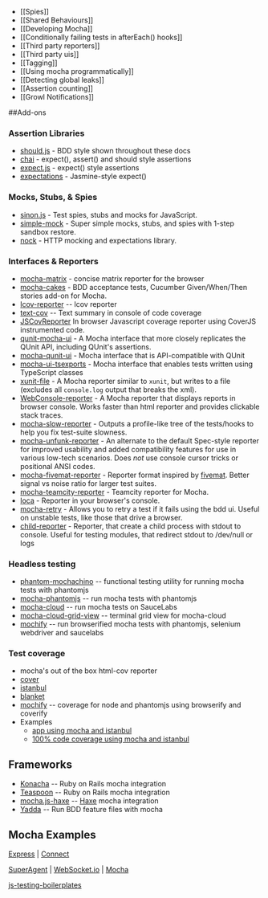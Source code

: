  - [[Spies]]
 - [[Shared Behaviours]]
 - [[Developing Mocha]]
 - [[Conditionally failing tests in afterEach() hooks]]
 - [[Third party reporters]]
 - [[Third party uis]]
 - [[Tagging]]
 - [[Using mocha programmatically]]
 - [[Detecting global leaks]]
 - [[Assertion counting]]
 - [[Growl Notifications]]

##Add-ons

### Assertion Libraries

 - [should.js](https://github.com/shouldjs/should.js) - BDD style shown throughout these docs
 - [chai](http://chaijs.com/) - expect(), assert() and should style assertions
 - [expect.js](https://github.com/LearnBoost/expect.js) - expect() style assertions
 - [expectations](https://github.com/spmason/expectations) - Jasmine-style expect()

### Mocks, Stubs, & Spies

  - [sinon.js](http://sinonjs.org/) - Test spies, stubs and mocks for JavaScript.
  - [simple-mock](https://github.com/jupiter/node-simple-mock) - Super simple mocks, stubs, and spies with 1-step sandbox restore.
  - [nock](https://github.com/pgte/nock) - HTTP mocking and expectations library.

### Interfaces & Reporters

  - [mocha-matrix](https://github.com/visionmedia/mocha-matrix) - concise matrix reporter for the browser
  - [mocha-cakes](https://github.com/quangv/mocha-cakes) - BDD acceptance tests, Cucumber Given/When/Then stories add-on for Mocha.
  - [lcov-reporter](https://github.com/StevenLooman/mocha-lcov-reporter) -- lcov reporter
  - [text-cov](https://github.com/seanmonstar/mocha-text-cov) -- Text summary in console of code coverage
  - [JSCovReporter](https://github.com/TwoApart/JSCovReporter) In browser Javascript coverage reporter using CoverJS instrumented code.
  - [qunit-mocha-ui](https://github.com/itaylor/qunit-mocha-ui) - A Mocha interface that more closely replicates the QUnit API, including QUnit's assertions.
  - [mocha-qunit-ui](https://github.com/jugglinmike/mocha-qunit-ui) - Mocha interface that is API-compatible with QUnit
  - [mocha-ui-tsexports](https://github.com/andreesteve/mocha-ui-tsexports) - Mocha interface that enables tests written using TypeScript classes
  - [xunit-file](https://github.com/peerigon/xunit-file) - A Mocha reporter similar to `xunit`, but writes to a file (excludes all `console.log` output that breaks the xml).
  - [WebConsole-reporter](https://github.com/eeroan/WebConsole-reporter) - A Mocha reporter that displays reports in browser console. Works faster than html reporter and provides clickable stack traces.
  - [mocha-slow-reporter](https://github.com/msiebuhr/node-mocha-slow-reporter) - Outputs a profile-like tree of the tests/hooks to help you fix test-suite slowness.
  - [mocha-unfunk-reporter](https://github.com/Bartvds/mocha-unfunk-reporter) - An alternate to the default Spec-style reporter for improved usability and added compatibility features for use in various low-tech scenarios. Does *not* use console cursor tricks or positional ANSI codes.
  - [mocha-fivemat-reporter](https://github.com/dsawardekar/mocha-fivemat-reporter) - Reporter format inspired by [fivemat](https://www.github.com/tpope/fivemat). Better signal vs noise ratio for larger test suites.
  - [mocha-teamcity-reporter](https://github.com/travisjeffery/mocha-teamcity-reporter) - Teamcity reporter for Mocha.
  - [loca](https://github.com/simov/loca) - Reporter in your browser's console.
  - [mocha-retry](https://github.com/giggio/mocha-retry) - Allows you to retry a test if it fails using the bdd ui. Useful on unstable tests, like those that drive a browser. 
  - [child-reporter](https://github.com/yarax/mocha-child-reporter) - Reporter, that create a child process with stdout to console. Useful for testing modules, that redirect stdout to /dev/null or logs

### Headless testing

  - [phantom-mochachino](https://github.com/clowestab/phantom-mochachino) -- functional testing utility for running mocha tests with phantomjs
  - [mocha-phantomjs](https://github.com/metaskills/mocha-phantomjs) -- run mocha tests with phantomjs
  - [mocha-cloud](https://github.com/visionmedia/mocha-cloud) -- run mocha tests on SauceLabs
  - [mocha-cloud-grid-view](https://github.com/visionmedia/mocha-cloud-grid-view) -- terminal grid view for mocha-cloud
  - [mochify](https://github.com/mantoni/mochify.js) -- run browserified mocha tests with phantomjs, selenium webdriver and saucelabs

### Test coverage

  - mocha's out of the box html-cov reporter
  - [cover](https://github.com/itay/node-cover)
  - [istanbul](https://github.com/yahoo/istanbul)
  - [blanket](https://github.com/alex-seville/blanket)
  - [mochify](https://github.com/mantoni/mochify.js) -- coverage for node and phantomjs using browserify and coverify
  - Examples
    - [app using mocha and istanbul](https://github.com/BryanDonovan/nodejs-tdd-boilerplate)
    - [100% code coverage using mocha and istanbul](https://github.com/guyellis/http-status-check)

## Frameworks

  - [Konacha](https://github.com/jfirebaugh/konacha) -- Ruby on Rails mocha integration
  - [Teaspoon](https://github.com/modeset/teaspoon) -- Ruby on Rails mocha integration
  - [mocha.js-haxe](https://github.com/rjanicek/mocha.js-haxe) -- [Haxe](http://haxe.org) mocha integration
  - [Yadda](https://github.com/acuminous/yadda) -- Run BDD feature files with mocha

## Mocha Examples
[Express](https://github.com/visionmedia/express/tree/master/test) | [Connect](https://github.com/senchalabs/connect/tree/master/test)

[SuperAgent](https://github.com/visionmedia/superagent/tree/master/test/node) | [WebSocket.io](https://github.com/LearnBoost/websocket.io/tree/master/test) | [Mocha](https://github.com/visionmedia/mocha/tree/master/test)

[js-testing-boilerplates](https://github.com/js-coder/js-testing-boilerplates)